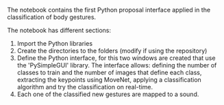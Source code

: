 The notebook contains the first Python proposal interface applied in the classification of body gestures.

The notebook has different sections:

1. Import the Python libraries
2. Create the directories to the folders (modify if using the repository)
3. Define the Python interface, for this two windows are created that use the 'PySimpleGUI' library. The interface allows: defining the number of classes to train and the number of images that define each class, extracting the keypoints using MoveNet, applying a classification algorithm and try the classification on real-time.
4. Each one of the classified new gestures are mapped to a sound. 

